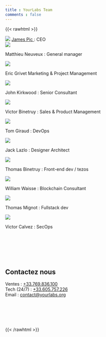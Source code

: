 ```yaml
---
title : YourLabs Team
comments : false
---
```


{{< rawhtml >}}

<div class="team">
  <div class="team-item">
      <img src="/img/authors/jamesp.png">
      <a href="/authors/jpic/">
        James Pic
      </a>
    : CEO
  </div>
  <div class="team-item">
      <img src="/img/authors/m.png"></img>
      <p>
        Matthieu Neuveux :
        General manager
      </p>
  </div>
  <div class="team-item">
      <img src="/img/authors/magineo.png"></img>
      <p>
        Eric Grivet
        Marketing & Project Management
      </p>
  </div>
  <div class="team-item">
      <img src="/img/authors/john.png"></img>
      <p>
        John Kirkwood  :
        Senior Consultant
      </p>
  </div>
  <div class="team-item">
      <img src="/img/authors/victorb.png"></img>
      <p>
        Victor Binetruy :
        Sales & Product Management
      </p>
  </div>
  <div class="team-item">
      <img src="/img/authors/tomg.png"></img>
      <p>
        Tom Giraud : DevOps
      </p>
  </div>
  <div class="team-item">
      <img src="/img/authors/jackl.png"></img>
      <p>
        Jack Lazlo : Designer Architect
      </p>
  </div>
  <div class="team-item">
      <img src="/img/authors/tomb.png"></img>
      <p>
        Thomas Binetruy : Front-end dev / tezos
      </p>
  </div>
  <div class="team-item">
      <img src="/img/authors/neof.png"></img>
      <p>
        William Waisse : Blockchain Consultant
      </p>
  </div>
  <div class="team-item">
      <img src="/img/authors/tmig.png"></img>
      <p>
        Thomas Mignot : Fullstack dev
      </p>
  </div>
  <div class="team-item">
      <img src="/img/authors/claw.png"></img>
      <p>
        Victor Calvez : SecOps
      </p>
  </div>
</div>

<div class="hero" style="background-image : url(/img/backgrounds/earth.jpg); background-position: center; height: auto; padding: 5rem 0">
  <div class="hero-inner">
    <h2>Contactez nous</h2>
    <div class="container">
      <span class="subtitle">
        Ventes : <a href="tel:+33.605.757.226">+33.769.836.100</a>
        </br>
        Tech (24/7) : <a href="tel:+33.605.757.226">+33.605.757.226</a>
        </br>
        Email : <a href="mailto:contact@yourlabs.org">contact@yourlabs.org</a>
      </span>
    </div>
  </div>
</div>

{{< /rawhtml >}}
